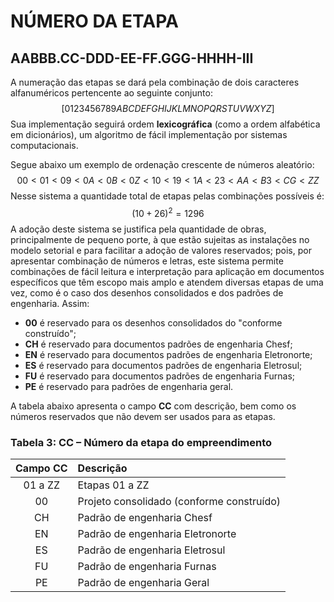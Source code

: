 # NÚMERO DA ETAPA

## AABBB.**CC**-DDD-EE-FF.GGG-HHHH-III

A numeração das etapas se dará pela combinação de dois caracteres alfanuméricos pertencente ao seguinte conjunto:
$$
[0123456789ABCDEFGHIJKLMNOPQRSTUVWXYZ]
$$
Sua implementação seguirá ordem **lexicográfica** (como a ordem alfabética em dicionários), um algoritmo de fácil implementação por sistemas computacionais.

Segue abaixo um exemplo de ordenação crescente de números aleatório:
$$
00 < 01 < 09 < 0A < 0B < 0Z < 10 < 19 < 1A < 23 < AA < B3 < CG < ZZ
$$
Nesse sistema a quantidade total de etapas pelas combinações possíveis é:
$$
(10 + 26)^2 = 1296
$$
A adoção deste sistema se justifica pela quantidade de obras, principalmente de pequeno porte, à que estão sujeitas as instalações no modelo setorial e para facilitar a adoção de valores reservados; pois, por apresentar combinação de números e letras, este sistema permite combinações de fácil leitura e interpretação para aplicação em documentos específicos que têm escopo mais amplo e atendem diversas etapas de uma vez, como é o caso dos desenhos consolidados e dos padrões de engenharia. Assim:

- **00** é reservado para os desenhos consolidados do "conforme construído";
- **CH** é reservado para documentos padrões de engenharia Chesf;
- **EN** é reservado para documentos padrões de engenharia Eletronorte;
- **ES** é reservado para documentos padrões de engenharia Eletrosul;
- **FU** é reservado para documentos padrões de engenharia Furnas;
- **PE** é reservado para padrões de engenharia geral.

A tabela abaixo apresenta o campo **CC** com descrição, bem como os números reservados que não devem ser usados para as etapas.

### **Tabela 3**: CC – Número da etapa do empreendimento

| Campo CC | Descrição                                 |
| :------: | :---------------------------------------- |
| 01 a ZZ  | Etapas 01 a ZZ                            |
|    00    | Projeto consolidado (conforme construído) |
|    CH    | Padrão de engenharia Chesf                |
|    EN    | Padrão de engenharia Eletronorte          |
|    ES    | Padrão de engenharia Eletrosul            |
|    FU    | Padrão de engenharia Furnas               |
|    PE    | Padrão de engenharia Geral                |
